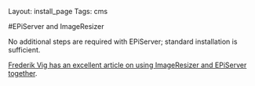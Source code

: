 Layout: install_page
Tags: cms


#EPiServer and ImageResizer

No additional steps are required with EPiServer; standard installation is sufficient.

[Frederik Vig has an excellent article on using ImageResizer and EPiServer together](http://www.frederikvig.com/2013/01/add-powerful-image-resizing-cropping-and-manipulation-support-to-your-episerver-website/). 
